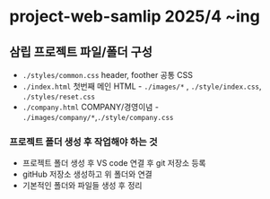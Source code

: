 # project-web-samlip 2025/4 ~ing
## 삼립 프로젝트 파일/폴더 구성
*  `./styles/common.css` header, foother 공통 CSS
* `./index.html` 첫번째 메인 HTML - `./images/*`<!-- 이미지에 있는 모든 파일 --> , `./style/index.css`, `./styles/reset.css`
*  `./company.html` COMPANY/경영이념 - `./images/company/*`,`./style/company.css`
### 프로젝트 폴더 생성 후 작업해야 하는 것
* 프로젝트 폴더 생성 후 VS code 연결 후 git 저장소 등록
* gitHub 저장소 생성하고 위 폴더와 연결
* 기본적인 폴더와 파일들 생성 후 정리 <!-- index.html -->